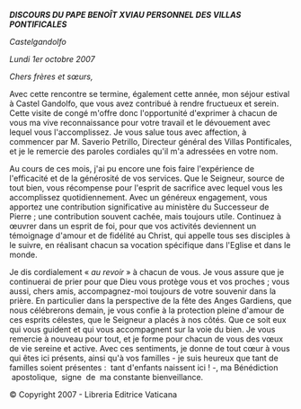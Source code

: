 ***DISCOURS DU PAPE BENOÎT XVI******AU PERSONNEL DES VILLAS PONTIFICALES***

*Castelgandolfo*

*Lundi 1er octobre 2007*

*Chers frères et sœurs,*

Avec cette rencontre se termine, également cette année, mon séjour estival à Castel Gandolfo, que vous avez contribué à rendre fructueux et serein. Cette visite de congé m'offre donc l'opportunité d'exprimer à chacun de vous ma vive reconnaissance pour votre travail et le dévouement avec lequel vous l'accomplissez. Je vous salue tous avec affection, à commencer par M. Saverio Petrillo, Directeur général des Villas Pontificales, et je le remercie des paroles cordiales qu'il m'a adressées en votre nom.

Au cours de ces mois, j'ai pu encore une fois faire l'expérience de l'efficacité et de la générosité de vos services. Que le Seigneur, source de tout bien, vous récompense pour l'esprit de sacrifice avec lequel vous les accomplissez quotidiennement. Avec un généreux engagement, vous apportez une contribution significative au ministère du Successeur de Pierre ; une contribution souvent cachée, mais toujours utile. Continuez à œuvrer dans un esprit de foi, pour que vos activités deviennent un témoignage d'amour et de fidélité au Christ, qui appelle tous ses disciples à le suivre, en réalisant chacun sa vocation spécifique dans l'Eglise et dans le monde.

Je dis cordialement « *au revoir* » à chacun de vous. Je vous assure que je continuerai de prier pour que Dieu vous protège vous et vos proches ; vous aussi, chers amis, accompagnez-moi toujours de votre souvenir dans la prière. En particulier dans la perspective de la fête des Anges Gardiens, que nous célébrerons demain, je vous confie à la protection pleine d'amour de ces esprits célestes, que le Seigneur a placés à nos côtés. Que ce soit eux qui vous guident et qui vous accompagnent sur la voie du bien. Je vous remercie à nouveau pour tout, et je forme pour chacun de vous des vœux de vie sereine et active. Avec ces sentiments, je donne de tout cœur à vous qui êtes ici présents, ainsi qu'à vos familles - je suis heureux que tant de familles soient présentes :  tant d'enfants naissent ici ! -, ma Bénédiction  apostolique,  signe  de  ma constante bienveillance.

© Copyright 2007 - Libreria Editrice Vaticana